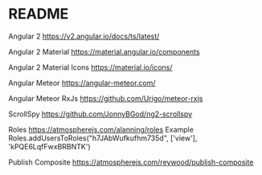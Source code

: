# README

Angular 2
https://v2.angular.io/docs/ts/latest/

Angular 2 Material
https://material.angular.io/components

Angular 2 Material Icons
https://material.io/icons/

Angular Meteor
https://angular-meteor.com/

Angular Meteor RxJs
https://github.com/Urigo/meteor-rxjs

ScrollSpy
https://github.com/JonnyBGod/ng2-scrollspy

Roles
https://atmospherejs.com/alanning/roles
Example
Roles.addUsersToRoles("h7JAbWufkufhm735d", ['view'], 'kPQE6LqfFwxBRBNTK')

Publish Composite
https://atmospherejs.com/reywood/publish-composite
